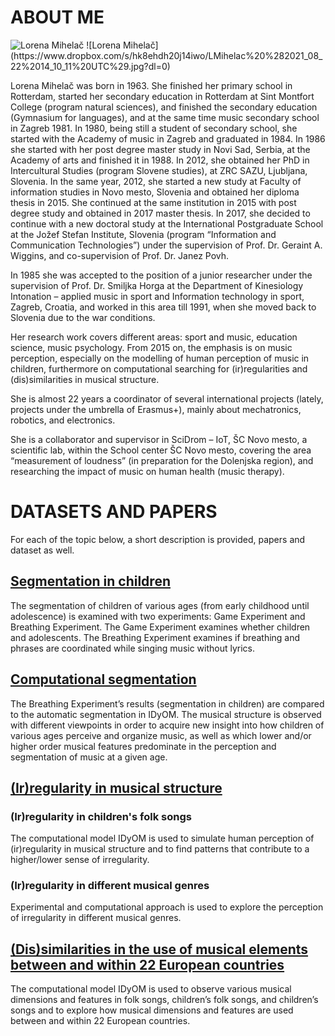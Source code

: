 # ABOUT ME
<img src="./https://www.dropbox.com/s/hk8ehdh20j14iwo/LMihelac%20%282021_08_22%2014_10_11%20UTC%29.jpg?dl=0" alt="Lorena Mihelač">
![Lorena Mihelač](https://www.dropbox.com/s/hk8ehdh20j14iwo/LMihelac%20%282021_08_22%2014_10_11%20UTC%29.jpg?dl=0)

Lorena Mihelač was born in 1963. She finished her primary school in Rotterdam, started her secondary education in Rotterdam at Sint Montfort College (program natural sciences), and finished the secondary education (Gymnasium for languages), and at the same time music secondary school in Zagreb 1981. In 1980, being still a student of secondary school, she started with the Academy of music in Zagreb and graduated in 1984. In 1986 she started with her post degree master study in Novi Sad, Serbia, at the Academy of arts and finished it in 1988. In 2012, she obtained her PhD in Intercultural Studies (program Slovene studies), at ZRC SAZU, Ljubljana, Slovenia. In the same year, 2012, she started a new study at Faculty of information studies in Novo mesto, Slovenia and obtained her diploma thesis in 2015. She continued at the same institution in 2015 with post degree study and obtained in 2017 master thesis.  In 2017, she decided to continue with a new doctoral study at the International Postgraduate School at the Jožef Stefan Institute, Slovenia (program “Information and Communication Technologies”) under the supervision of Prof. Dr. Geraint A. Wiggins, and co-supervision of Prof. Dr. Janez Povh.

In 1985 she was accepted to the position of a junior researcher under the supervision of Prof. Dr. Smiljka Horga at the Department of Kinesiology Intonation – applied music in sport and Information technology in sport, Zagreb, Croatia, and worked in this area till 1991, when she moved back to Slovenia due to the war conditions.

Her research work covers different areas: sport and music, education science, music psychology. From 2015 on, the emphasis is on music perception, especially on the modelling of human perception of music in children, furthermore on computational searching for (ir)regularities and (dis)similarities in musical structure.

She is almost 22 years a coordinator of several international projects (lately, projects under the umbrella of Erasmus+), mainly about mechatronics, robotics, and electronics.

She is a collaborator and supervisor in SciDrom – IoT, ŠC Novo mesto, a scientific lab, within the School center ŠC Novo mesto, covering the area “measurement of loudness” (in preparation for the Dolenjska region), and  researching the impact of music on human health (music therapy).


# DATASETS AND PAPERS

For each of the topic below, a short description is provided, papers and dataset as well.

## [Segmentation in children](https://github.com/LMihel/LMihel.github.io/tree/Segmentation-of-Melody)

The segmentation of children of various ages (from early childhood until adolescence) is examined with two experiments: Game Experiment and Breathing Experiment. The Game Experiment examines whether children and adolescents. The Breathing Experiment examines if breathing and phrases are coordinated while singing music without lyrics.

## [Computational segmentation](https://github.com/LMihel/LMihel.github.io/tree/Computational-Segmentation-of-Melody#computational-segmentation)


The Breathing Experiment’s results (segmentation in children) are compared to the automatic segmentation in IDyOM. The musical structure is observed with different viewpoints in order to acquire new insight into how children of various ages perceive and organize music, as well as which lower and/or higher order musical features predominate in the perception and segmentation of music at a given age.

## [(Ir)regularity in musical structure](https://github.com/LMihel/LMihel.github.io/tree/(Ir)regularity-in-Musical-Structure)

### (Ir)regularity in children's folk songs

The computational model IDyOM is used to simulate human perception of (ir)regularity in musical structure and to find patterns that contribute to a higher/lower sense of irregularity.

### (Ir)regularity in different musical genres

Experimental and computational approach is used to explore the perception of irregularity in different musical genres.

## [(Dis)similarities in the use of musical elements between and within 22 European countries](https://github.com/LMihel/LMihel.github.io/tree/(Dis)similarities-in-Musical-Features-and-Dimensions-Between-and-Within-22-European-countries)

The computational model IDyOM is used to observe various musical dimensions and features in folk songs, children’s folk songs, and children’s songs and to explore how musical dimensions and features are used between and within 22 European countries. 

